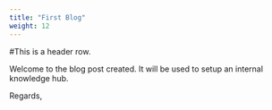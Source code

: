 ```yaml
---
title: "First Blog"
weight: 12
---
```


#This is a header row.

Welcome to the blog post created. It will be used to setup an internal knowledge hub.

Regards,
